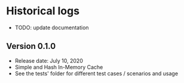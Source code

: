 # Historical logs

- TODO: update documentation

## Version 0.1.0

- Release date: July 10, 2020
- Simple and Hash In-Memory Cache
- See the tests' folder for different test cases / scenarios and usage
